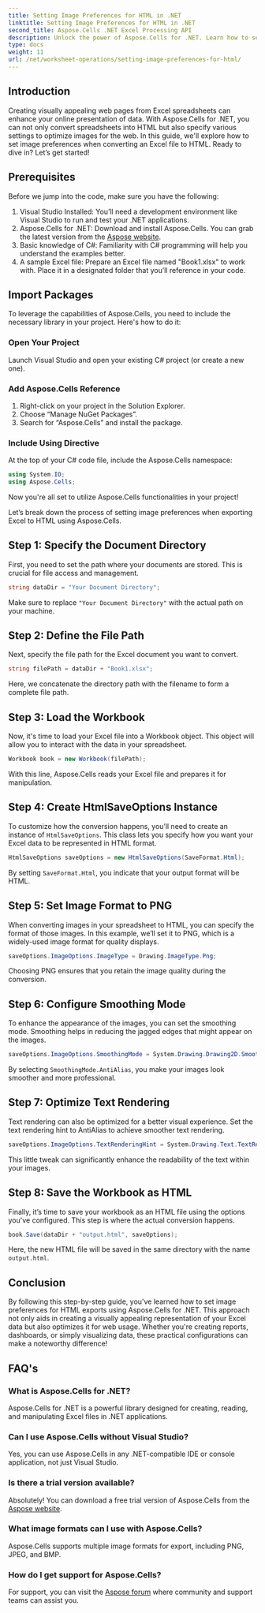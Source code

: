 ```yaml
---
title: Setting Image Preferences for HTML in .NET
linktitle: Setting Image Preferences for HTML in .NET
second_title: Aspose.Cells .NET Excel Processing API
description: Unlock the power of Aspose.Cells for .NET. Learn how to set image preferences for HTML conversion to present your Excel data beautifully on the web.
type: docs
weight: 11
url: /net/worksheet-operations/setting-image-preferences-for-html/
---
```

## Introduction
Creating visually appealing web pages from Excel spreadsheets can enhance your online presentation of data. With Aspose.Cells for .NET, you can not only convert spreadsheets into HTML but also specify various settings to optimize images for the web. In this guide, we'll explore how to set image preferences when converting an Excel file to HTML. Ready to dive in? Let’s get started!

## Prerequisites

Before we jump into the code, make sure you have the following:

1. Visual Studio Installed: You’ll need a development environment like Visual Studio to run and test your .NET applications.
2. Aspose.Cells for .NET: Download and install Aspose.Cells. You can grab the latest version from the [Aspose website](https://releases.aspose.com/cells/net/).
3. Basic knowledge of C#: Familiarity with C# programming will help you understand the examples better.
4. A sample Excel file: Prepare an Excel file named "Book1.xlsx" to work with. Place it in a designated folder that you’ll reference in your code.

## Import Packages

To leverage the capabilities of Aspose.Cells, you need to include the necessary library in your project. Here's how to do it:

### Open Your Project

Launch Visual Studio and open your existing C# project (or create a new one).

### Add Aspose.Cells Reference

1. Right-click on your project in the Solution Explorer.
2. Choose “Manage NuGet Packages”.
3. Search for “Aspose.Cells” and install the package.

### Include Using Directive

At the top of your C# code file, include the Aspose.Cells namespace:

```csharp
using System.IO;
using Aspose.Cells;
```

Now you're all set to utilize Aspose.Cells functionalities in your project!

Let’s break down the process of setting image preferences when exporting Excel to HTML using Aspose.Cells.

## Step 1: Specify the Document Directory

First, you need to set the path where your documents are stored. This is crucial for file access and management.

```csharp
string dataDir = "Your Document Directory";
```

Make sure to replace `"Your Document Directory"` with the actual path on your machine.

## Step 2: Define the File Path

Next, specify the file path for the Excel document you want to convert.

```csharp
string filePath = dataDir + "Book1.xlsx";
```

Here, we concatenate the directory path with the filename to form a complete file path.

## Step 3: Load the Workbook

Now, it's time to load your Excel file into a Workbook object. This object will allow you to interact with the data in your spreadsheet.

```csharp
Workbook book = new Workbook(filePath);
```

With this line, Aspose.Cells reads your Excel file and prepares it for manipulation.

## Step 4: Create HtmlSaveOptions Instance

To customize how the conversion happens, you’ll need to create an instance of `HtmlSaveOptions`. This class lets you specify how you want your Excel data to be represented in HTML format.

```csharp
HtmlSaveOptions saveOptions = new HtmlSaveOptions(SaveFormat.Html);
```

By setting `SaveFormat.Html`, you indicate that your output format will be HTML.

## Step 5: Set Image Format to PNG

When converting images in your spreadsheet to HTML, you can specify the format of those images. In this example, we’ll set it to PNG, which is a widely-used image format for quality displays.

```csharp
saveOptions.ImageOptions.ImageType = Drawing.ImageType.Png;
```

Choosing PNG ensures that you retain the image quality during the conversion.

## Step 6: Configure Smoothing Mode

To enhance the appearance of the images, you can set the smoothing mode. Smoothing helps in reducing the jagged edges that might appear on the images.

```csharp
saveOptions.ImageOptions.SmoothingMode = System.Drawing.Drawing2D.SmoothingMode.AntiAlias;
```

By selecting `SmoothingMode.AntiAlias`, you make your images look smoother and more professional.

## Step 7: Optimize Text Rendering

Text rendering can also be optimized for a better visual experience. Set the text rendering hint to AntiAlias to achieve smoother text rendering.

```csharp
saveOptions.ImageOptions.TextRenderingHint = System.Drawing.Text.TextRenderingHint.AntiAlias;
```

This little tweak can significantly enhance the readability of the text within your images.

## Step 8: Save the Workbook as HTML

Finally, it’s time to save your workbook as an HTML file using the options you've configured. This step is where the actual conversion happens.

```csharp
book.Save(dataDir + "output.html", saveOptions);
```

Here, the new HTML file will be saved in the same directory with the name `output.html`.

## Conclusion

By following this step-by-step guide, you've learned how to set image preferences for HTML exports using Aspose.Cells for .NET. This approach not only aids in creating a visually appealing representation of your Excel data but also optimizes it for web usage. Whether you're creating reports, dashboards, or simply visualizing data, these practical configurations can make a noteworthy difference!

## FAQ's

### What is Aspose.Cells for .NET?

Aspose.Cells for .NET is a powerful library designed for creating, reading, and manipulating Excel files in .NET applications.

### Can I use Aspose.Cells without Visual Studio?

Yes, you can use Aspose.Cells in any .NET-compatible IDE or console application, not just Visual Studio.

### Is there a trial version available?

Absolutely! You can download a free trial version of Aspose.Cells from the [Aspose website](https://releases.aspose.com/).

### What image formats can I use with Aspose.Cells?

Aspose.Cells supports multiple image formats for export, including PNG, JPEG, and BMP.

### How do I get support for Aspose.Cells?

For support, you can visit the [Aspose forum](https://forum.aspose.com/c/cells/9) where community and support teams can assist you.
